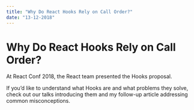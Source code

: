 ```yaml
---
title: "Why Do React Hooks Rely on Call Order?"
date: "13-12-2018"
---
```


# Why Do React Hooks Rely on Call Order?
At React Conf 2018, the React team presented the Hooks proposal.

If you’d like to understand what Hooks are and what problems they solve, check out our talks introducing them and my follow-up article addressing common misconceptions.
